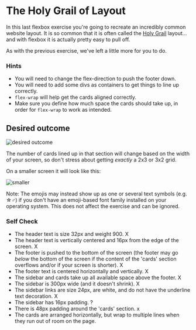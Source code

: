 # The Holy Grail of Layout

In this last flexbox exercise you're going to recreate an incredibly common website layout. It is so common that it is often called the [Holy Grail](https://www.google.com/search?q=holy+grail+layout&tbm=isch&sclient=img) layout... and with flexbox it is actually pretty easy to pull off.

As with the previous exercise, we've left a little more for you to do.

### Hints
- You will need to change the flex-direction to push the footer down.
- You will need to add some divs as containers to get things to line up correctly.
- `flex-wrap` will help get the cards aligned correctly.
-  Make sure you define how much space the cards should take up, in order for `flex-wrap` to work as intended.

## Desired outcome

![desired outcome](./desired-outcome.png)

The number of cards lined up in that section will change based on the width of your screen, so don't stress about getting _exactly_ a 2x3 or 3x2 grid.

On a smaller screen it will look like this:

![smaller](./desired-outcome-smaller.png)

Note: The emojis may instead show up as one or several text symbols (e.g. &#9734;&#9794;) if you don't have an emoji-based font family installed on your operating system. This does not affect the exercise and can be ignored.

### Self Check
- The header text is size 32px and weight 900. X
- The header text is vertically centered and 16px from the edge of the screen. X
- The footer is pushed to the bottom of the screen (the footer may go _below_ the bottom of the screen if the content of the 'cards' section overflows and/or if your screen is shorter). X
- The footer text is centered horizontally and vertically. X
- The sidebar and cards take up all available space above the footer. X
- The sidebar is 300px wide (and it doesn't shrink). X
- The sidebar links are size 24px, are white, and do not have the underline text decoration. X
- The sidebar has 16px padding. ?
- There is 48px padding around the 'cards' section. x
- The cards are arranged horizontally, but wrap to multiple lines when they run out of room on the page. 
